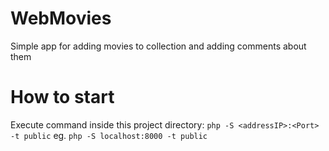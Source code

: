# WebMovies
Simple app for adding movies to collection and adding comments about them 

# How to start
Execute command inside this project directory: `php -S <addressIP>:<Port> -t public` eg. `php -S localhost:8000 -t public`